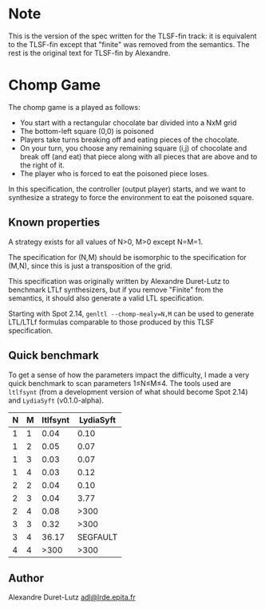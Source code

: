 # Note
This is the version of the spec written for the TLSF-fin track:
it is equivalent to the TLSF-fin except that "finite" was removed from the semantics.
The rest is the original text for TLSF-fin by Alexandre.

# Chomp Game

The chomp game is a played as follows:

- You start with a rectangular chocolate bar divided into a NxM grid
- The bottom-left square (0,0) is poisoned
- Players take turns breaking off and eating pieces of the chocolate.
- On your turn, you choose any remaining square (i,j) of chocolate and break off (and eat) that piece along with all pieces that are above and to the right of it.
- The player who is forced to eat the poisoned piece loses.

In this specification, the controller (output player) starts, and we want to synthesize a strategy to force the environment to eat the poisoned square.

## Known properties

A strategy exists for all values of N>0, M>0 except N=M=1.

The specification for (N,M) should be isomorphic to the specification for (M,N), since this is just a transposition of the grid.

This specification was originally written by Alexandre Duret-Lutz to benchmark LTLf synthesizers, but if you remove "Finite" from the semantics, it should also generate a valid LTL specification.

Starting with Spot 2.14, `genltl --chomp-mealy=N,M` can be used to generate LTL/LTLf formulas comparable to those produced by this TLSF specification.

## Quick benchmark

To get a sense of how the parameters impact the difficulty, I made a very quick benchmark
to scan parameters 1≤N≤M≤4.  The tools used are `ltlfsynt` (from a development version
of what should become Spot 2.14) and `LydiaSyft` (v0.1.0-alpha).

| N | M | ltlfsynt | LydiaSyft |
|---|---|----------|-----------|
| 1 | 1 | 0.04     | 0.10      |
| 1 | 2 | 0.05     | 0.07      |
| 1 | 3 | 0.03     | 0.07      |
| 1 | 4 | 0.03     | 0.12      |
| 2 | 2 | 0.04     | 0.10      |
| 2 | 3 | 0.04     | 3.77      |
| 2 | 4 | 0.08     | >300      |
| 3 | 3 | 0.32     | >300      |
| 3 | 4 | 36.17    | SEGFAULT  |
| 4 | 4 | >300     | >300      |

## Author

Alexandre Duret-Lutz <adl@lrde.epita.fr>
